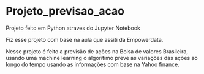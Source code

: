 # Projeto_previsao_acao
Projeto feito em Python atraves do Jupyter Notebook

Fiz esse projeto com base na aula que assiti da Empowerdata.

Nesse projeto é feito a previsão de ações na Bolsa de valores Brasileira, usando uma machine learning o algoritimo preve as variações das ações ao longo do tempo usando as informações com base na Yahoo finance.
